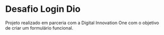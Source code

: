 # Desafio Login Dio

Projeto realizado em parceria com a Digital Innovation One com o objetivo de criar um formulário funcional.